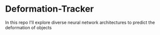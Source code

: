 # Deformation-Tracker
In this repo I'll explore diverse neural network architectures to predict the deformation of objects
